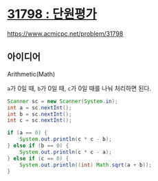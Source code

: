 # [31798 : 단원평가](https://www.acmicpc.net/problem/31798)
https://www.acmicpc.net/problem/31798

## 아이디어
Arithmetic(Math)

`a`가 0일 때, `b`가 0일 때, `c`가 0일 때를 나눠 처리하면 된다.
```java
Scanner sc = new Scanner(System.in);
int a = sc.nextInt();
int b = sc.nextInt();
int c = sc.nextInt();

if (a == 0) {
    System.out.println(c * c - b);
} else if (b == 0) {
    System.out.println(c * c - a);
} else if (c == 0) {
    System.out.println((int) Math.sqrt(a + b));
}
```